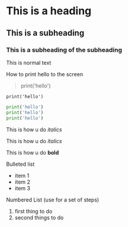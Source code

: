 # This is a heading

## This is a subheading

### This is a subheading of the subheading

This is normal text

How to print hello to the screen

> print('hello')

`print('hello')`

```python
print('hello')
print('hello')
print('hello')
```

This is how u do _italics_

This is how u do *italics*

This is how u do **bold**


Bulleted list 
* item 1
* item 2
* item 3 

Numbered List (use for a set of steps)
1. first thing to do
2. second things to do 
